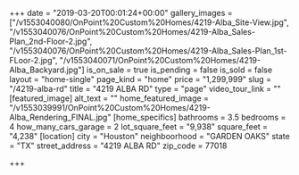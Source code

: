 +++
date = "2019-03-20T00:01:24+00:00"
gallery_images = ["/v1553040080/OnPoint%20Custom%20Homes/4219-Alba_Site-View.jpg", "/v1553040076/OnPoint%20Custom%20Homes/4219-Alba_Sales-Plan_2nd-Floor-2.jpg", "/v1553040076/OnPoint%20Custom%20Homes/4219-Alba_Sales-Plan_1st-FLoor-2.jpg", "/v1553040071/OnPoint%20Custom%20Homes/4219-Alba_Backyard.jpg"]
is_on_sale = true
is_pending = false
is_sold = false
layout = "home-single"
page_kind = "home"
price = "1,299,999"
slug = "/4219-alba-rd"
title = "4219 ALBA RD"
type = "page"
video_tour_link = ""
[featured_image]
alt_text = ""
home_featured_image = "/v1553039991/OnPoint%20Custom%20Homes/4219-Alba_Rendering_FINAL.jpg"
[home_specifics]
bathrooms = 3.5
bedrooms = 4
how_many_cars_garage = 2
lot_square_feet = "9,938"
square_feet = "4,238"
[location]
city = "Houston"
neighboorhood = "GARDEN OAKS"
state = "TX"
street_address = "4219 ALBA RD"
zip_code = 77018

+++

